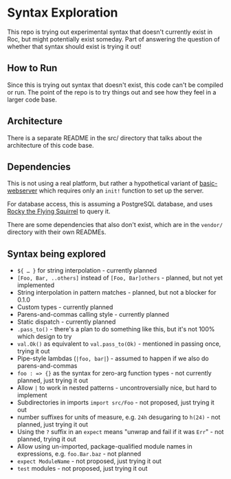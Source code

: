 # Syntax Exploration

This repo is trying out experimental syntax that doesn't currently exist in Roc,
but might potentially exist someday. Part of answering the question of whether
that syntax should exist is trying it out!

## How to Run

Since this is trying out syntax that doesn't exist, this code can't be compiled or run.
The point of the repo is to try things out and see how they feel in a larger code base.

## Architecture

There is a separate README in the src/ directory that talks about the architecture of this code base.

## Dependencies

This is not using a real platform, but rather a hypothetical variant of
[basic-webserver](https://github.com/roc-lang/basic-webserver)
which requires only an `init!` function to set up the server.

For database access, this is assuming a PostgreSQL database, and uses
[Rocky the Flying Squirrel](https://github.com/stuarth/rocky-the-flying-squirrel?tab=readme-ov-file#rocky-the-flying-squirrel)
to query it.

There are some dependencies that also don't exist, which are in the `vendor/` directory with their
own READMEs.

## Syntax being explored

- `${ … }` for string interpolation - currently planned
- `[Foo, Bar, ..others]` instead of `[Foo, Bar]others` - planned, but not yet implemented
- String interpolation in pattern matches - planned, but not a blocker for 0.1.0
- Custom types - currently planned
- Parens-and-commas calling style - currently planned
- Static dispatch - currently planned
- `.pass_to()` - there's a plan to do something like this, but it's not 100% which design to try
- `val.Ok()` as equivalent to `val.pass_to(Ok)` - mentioned in passing once, trying it out
- Pipe-style lambdas (`|foo, bar|`) - assumed to happen if we also do parens-and-commas
- `foo : => {}` as the syntax for zero-arg function types - not currently planned, just trying it out
- Allow `|` to work in nested patterns - uncontroversially nice, but hard to implement
- Subdirectories in imports `import src/Foo` - not proposed, just trying it out
- number suffixes for units of measure, e.g. `24h` desugaring to `h(24)` - not planned, just trying it out
- Using the `?` suffix in an `expect` means "unwrap and fail if it was `Err`" - not planned, trying it out
- Allow using un-imported, package-qualified module names in expressions, e.g. `foo.Bar.baz` - not planned
- `expect ModuleName` - not proposed, just trying it out
- `test` modules - not proposed, just trying it out
